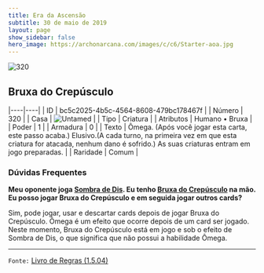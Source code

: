 ```yaml
---
title: Era da Ascensão
subtitle: 30 de maio de 2019
layout: page
show_sidebar: false
hero_image: https://archonarcana.com/images/c/c6/Starter-aoa.jpg
---
```


![320](https://cdn.keyforgegame.com/media/card_front/pt/435_320_36H3P8VPWC2_pt.png)

## Bruxa do Crepúsculo

|----|----|
| ID | bc5c2025-4b5c-4564-8608-479bc178467f |
| Número | 320 |
| Casa | ![Untamed](https://archonarcana.com/images/thumb/b/bd/Untamed.png/22px-Untamed.png "Indomados") |
| Tipo | Criatura |
| Atributos | Humano • Bruxa |
| Poder | 1 |
| Armadura | 0 |
| Texto | Ômega. (Após você jogar esta carta,  este passo acaba.) Elusivo.(A cada turno, na primeira vez  em que esta criatura for atacada,  nenhum dano é sofrido.) As suas criaturas entram em jogo preparadas. |
| Raridade | Comum |

### Dúvidas Frequentes

**Meu oponente joga [Sombra de Dis](/aoa/103). Eu tenho [Bruxa do Crepúsculo](/aoa/320) na mão. Eu posso jogar Bruxa do Crepúsculo
e em seguida jogar outros cards?**

Sim, pode jogar, usar e descartar cards depois de jogar Bruxa do
Crepúsculo. Ômega é um efeito que ocorre depois de um card ser
jogado. Neste momento, Bruxa do Crepúsculo está em jogo e sob o
efeito de Sombra de Dis, o que significa que não possui a habilidade
Ômega.

<hr/>

`Fonte:` [Livro de Regras (1.5.04)](https://drive.google.com/open?id=14pM1J8ZR_4hZbGFZt-ArQdAGsHCPEQdE)
